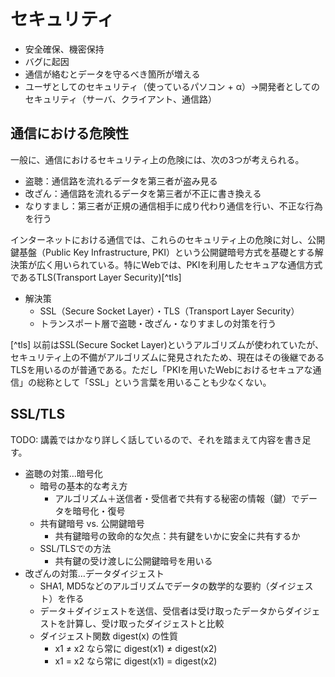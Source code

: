 # セキュリティ

- 安全確保、機密保持
- バグに起因
- 通信が絡むとデータを守るべき箇所が増える
- ユーザとしてのセキュリティ（使っているパソコン + α）→開発者としてのセキュリティ（サーバ、クライアント、通信路）

## 通信における危険性

一般に、通信におけるセキュリティ上の危険には、次の3つが考えられる。

- 盗聴：通信路を流れるデータを第三者が盗み見る
- 改ざん：通信路を流れるデータを第三者が不正に書き換える
- なりすまし：第三者が正規の通信相手に成り代わり通信を行い、不正な行為を行う

インターネットにおける通信では、これらのセキュリティ上の危険に対し、公開鍵基盤（Public Key Infrastructure, PKI）という公開鍵暗号方式を基礎とする解決策が広く用いられている。特にWebでは、PKIを利用したセキュアな通信方式であるTLS(Transport Layer Security)[^tls]

- 解決策
    - SSL（Secure Socket Layer）・TLS（Transport Layer Security）
    - トランスポート層で盗聴・改ざん・なりすましの対策を行う

[^tls] 以前はSSL(Secure Socket Layer)というアルゴリズムが使われていたが、セキュリティ上の不備がアルゴリズムに発見されたため、現在はその後継であるTLSを用いるのが普通である。ただし「PKIを用いたWebにおけるセキュアな通信」の総称として「SSL」という言葉を用いることも少なくない。

## SSL/TLS
TODO: 講義ではかなり詳しく話しているので、それを踏まえて内容を書き足す。

- 盗聴の対策…暗号化
    - 暗号の基本的な考え方
        - アルゴリズム＋送信者・受信者で共有する秘密の情報（鍵）でデータを暗号化・復号
    - 共有鍵暗号 vs. 公開鍵暗号
        - 共有鍵暗号の致命的な欠点：共有鍵をいかに安全に共有するか
    - SSL/TLSでの方法
        - 共有鍵の受け渡しに公開鍵暗号を用いる
- 改ざんの対策…データダイジェスト
    - SHA1, MD5などのアルゴリズムでデータの数学的な要約（ダイジェスト）を作る
    - データ＋ダイジェストを送信、受信者は受け取ったデータからダイジェストを計算し、受け取ったダイジェストと比較
    - ダイジェスト関数 digest(x) の性質
        - x1 ≠ x2 なら常に digest(x1) ≠ digest(x2)
        - x1 = x2 なら常に digest(x1) = digest(x2)